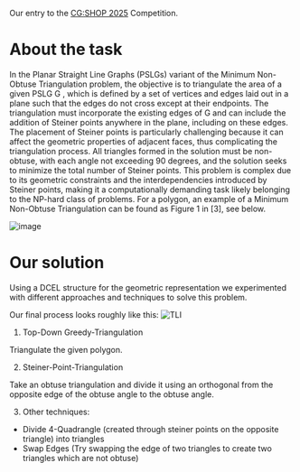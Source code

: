 
Our entry to the [CG:SHOP 2025](https://cgshop.ibr.cs.tu-bs.de/competition/cg-shop-2025/#problem-description) Competition.

# About the task

In the Planar Straight Line Graphs (PSLGs) variant of the Minimum Non-Obtuse Triangulation problem, the objective is to triangulate the area of a given PSLG 
G
, which is defined by a set of vertices and edges laid out in a plane such that the edges do not cross except at their endpoints. The triangulation must incorporate the existing edges of 
G
 and can include the addition of Steiner points anywhere in the plane, including on these edges. The placement of Steiner points is particularly challenging because it can affect the geometric properties of adjacent faces, thus complicating the triangulation process. All triangles formed in the solution must be non-obtuse, with each angle not exceeding 90 degrees, and the solution seeks to minimize the total number of Steiner points. This problem is complex due to its geometric constraints and the interdependencies introduced by Steiner points, making it a computationally demanding task likely belonging to the NP-hard class of problems. For a polygon, an example of a Minimum Non-Obtuse Triangulation can be found as Figure 1 in [3], see below.

![image](https://github.com/user-attachments/assets/2640fd49-93e2-410c-be28-7d688b3847f6)


# Our solution

Using a DCEL structure for the geometric representation we experimented with different approaches and techniques to solve this problem.

Our final process looks roughly like this:
![TLI](https://github.com/user-attachments/assets/e4c493d2-dc0c-4113-94a2-e58ca7388054)

1. Top-Down Greedy-Triangulation

Triangulate the given polygon.

2. Steiner-Point-Triangulation

Take an obtuse triangulation and divide it using an orthogonal from the opposite edge of the obtuse angle to the obtuse angle.

3. Other techniques:

- Divide 4-Quadrangle (created through steiner points on the opposite triangle) into triangles
- Swap Edges (Try swapping the edge of two triangles to create two triangles which are not obtuse)
